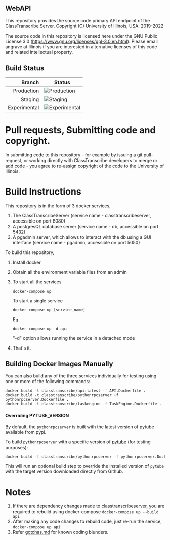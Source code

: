 ## WebAPI

This repository provides the source code primary API endpoint of the ClassTranscribe Server. Copyright (C) University of Illinois, USA. 2019-2022

The source code in this repository is licensed here under the GNU Public License 3.0 (https://www.gnu.org/licenses/gpl-3.0.en.html). Please email angrave at Illinois if you are interested in alternative licenses of this code and related intellectual property.

## Build Status

| Branch | Status |
|-------:|--------|
| Production | ![Production](https://github.com/classtranscribe/WebAPI/actions/workflows/docker.yaml/badge.svg?event=push&branch=main) |
| Staging | ![Staging](https://github.com/classtranscribe/WebAPI/actions/workflows/docker.yaml/badge.svg?event=push&branch=staging) |
| Experimental | ![Experimental](https://github.com/classtranscribe/WebAPI/actions/workflows/docker.yaml/badge.svg?event=push&branch=expt) |

# Pull requests, Submitting code and copyright.

In submitting code to this repository  - for example by issuing a git pull-request, or working directly with ClassTranscribe developers to merge or add code - you agree to re-assign copyright of the code to the University of Illinois.

# Build Instructions

This repository is in the form of 3 docker services,
1. The ClassTranscribeServer (service name - classtranscribeserver, accessible on port 8080) 
2. A postgresQL database server (service name - db, accessible on port 5432)
3. A pgadmin server, which allows to interact with the db using a GUI interface (service name - pgadmin, accessible on port 5050)

To build this repository,
1. Install docker 
2. Obtain all the environment variable files from an admin
3. To start all the services
    ```
    docker-compose up
    ```
    
    To start a single service
    ```
    docker-compose up [service_name]
    ```
    Eg.
    ```
    docker-compose up -d api
    ```
    "-d" option allows running the service in a detached mode
   
 4. That's it.
 
 ## Building Docker Images Manually
 You can also build any of the three services individually for testing using one or more of the following commands:
 ```
 docker build -t classtranscribe/api:latest -f API.Dockerfile .
 docker build -t classtranscribe/pythonrpcserver -f pythonrpcserver.Dockerfile .
 docker build -t classtranscribe/taskengine -f TaskEngine.Dockerfile .
 ```
 
 #### Overriding PYTUBE_VERSION
 By default, the `pythonrpcserver` is built with the latest version of pytube available from pypi.
 
 To build `pythonrpcserver` with a specific version of [pytube](https://pypi.org/project/pytube/) (for testing purposes):
 ```bash
 docker build -t classtranscribe/pythonrpcserver -f pythonrpcserver.Dockerfile . --build-arg=PYTUBE_VERSION=12.1.0
 ```
 
 This will run an optional build step to override the installed version of `pytube` with the target version downloaded directly from Github.
 
# Notes
1. If there are dependency changes made to classtranscribeserver, you are required to rebuild using docker-compose
  ```docker-compose up --build api```
2. After making any code changes to rebuild code, just re-run the service,
  ```docker-compose up api```
3. Refer [gotchas.md](./gotchas.md) for known coding blunders.
    
